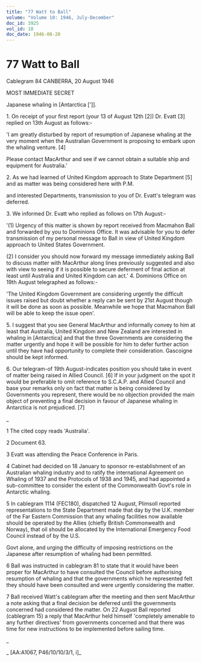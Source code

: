 ```yaml
---
title: "77 Watt to Ball"
volume: "Volume 10: 1946, July-December"
doc_id: 3925
vol_id: 10
doc_date: 1946-08-20
---
```


# 77 Watt to Ball

Cablegram 84 CANBERRA, 20 August 1946

MOST IMMEDIATE SECRET

Japanese whaling in [Antarctica [']].

1\. On receipt of your first report (your 13 of August 12th [2]) Dr. Evatt [3] replied on 13th August as follows:-

'I am greatly disturbed by report of resumption of Japanese whaling at the very moment when the Australian Government is proposing to embark upon the whaling venture. [4]

Please contact MacArthur and see if we cannot obtain a suitable ship and equipment for Australia.'

2\. As we had learned of United Kingdom approach to State Department [5] and as matter was being considered here with P.M.

and interested Departments, transmission to you of Dr. Evatt's telegram was deferred.

3\. We informed Dr. Evatt who replied as follows on 17th August:-

'(1) Urgency of this matter is shown by report received from Macmahon Ball and forwarded by you to Dominions Office. It was advisable for you to defer transmission of my personal message to Ball in view of United Kingdom approach to United States Government.

(2) I consider you should now forward my message immediately asking Ball to discuss matter with MacArthur along lines previously suggested and also with view to seeing if it is possible to secure deferment of final action at least until Australia and United Kingdom can act.' 4. Dominions Office on 19th August telegraphed as follows:-

'The United Kingdom Government are considering urgently the difficult issues raised but doubt whether a reply can be sent by 21st August though it will be done as soon as possible. Meanwhile we hope that Macmahon Ball will be able to keep the issue open'.

5\. I suggest that you see General MacArthur and informally convey to him at least that Australia, United Kingdom and New Zealand are interested in whaling in [Antarctica] and that the three Governments are considering the matter urgently and hope it will be possible for him to defer further action until they have had opportunity to complete their consideration. Gascoigne should be kept informed.

6\. Our telegram-of 19th August-indicates position you should take in event of matter being raised in Allied Council. [6] If in your judgment on the spot it would be preferable to omit reference to S.C.A.P. and Allied Council and base your remarks only on fact that matter is being considered by Governments you represent, there would be no objection provided the main object of preventing a final decision in favour of Japanese whaling in Antarctica is not prejudiced. [7]

_

1 The cited copy reads 'Australia'.

2 Document 63.

3 Evatt was attending the Peace Conference in Paris.

4 Cabinet had decided on 18 January to sponsor re-establishment of an Australian whaling industry and to ratify the international Agreement on Whaling of 1937 and the Protocols of 1938 and 1945, and had appointed a sub-committee to consider the extent of the Commonwealth Govt's role in Antarctic whaling.

5 In cablegram 1114 (FEC180), dispatched 12 August, Plimsoll reported representations to the State Department made that day by the U.K. member of the Far Eastern Commission that any whaling facilities now available should be operated by the Allies (chiefly British Commonwealth and Norway), that oil should be allocated by the International Emergency Food Council instead of by the U.S.

Govt alone, and urging the difficulty of imposing restrictions on the Japanese after resumption of whaling had been permitted.

6 Ball was instructed in cablegram 81 to state that it would have been proper for MacArthur to have consulted the Council before authorising resumption of whaling and that the governments which he represented felt they should have been consulted and were urgently considering the matter.

7 Ball received Watt's cablegram after the meeting and then sent MacArthur a note asking that a final decision be deferred until the governments concerned had considered the matter. On 22 August Ball reported (cablegram 15) a reply that MacArthur held himself 'completely amenable to any further directives' from governments concerned and that there was time for new instructions to be implemented before sailing time.

_

_ [AA:A1067, P46/10/10/3/1, i]_
